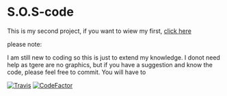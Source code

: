 # S.O.S-code
This is my second project, if you want to wiew my first,
[click here](https://github.com/Richienb/draco-fire)

please note:

I am still new to coding so this is just to extend my knowledge. I donot need help as tgere are no graphics, but if you have a suggestion and know the code, please feel free to commit. You will have to


[![Travis](https://img.shields.io/travis/ShinyArceus1/SOS-Code.svg?style=for-the-badge)](https://travis-ci.org/ShinyArceus1/SOS-Code) [![CodeFactor](https://www.codefactor.io/repository/github/shinyarceus1/sos-code/badge/master?style=for-the-badge)](https://www.codefactor.io/repository/github/shinyarceus1/sos-code/overview/master)
